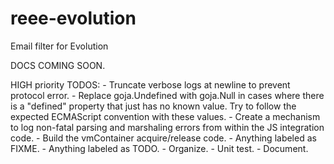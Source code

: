# reee-evolution
Email filter for Evolution

DOCS COMING SOON.

HIGH priority TODOS:
    - Truncate verbose logs at newline to prevent protocol error.
    - Replace goja.Undefined with goja.Null in cases where there is a
      "defined" property that just has no known value. Try to follow the
      expected ECMAScript convention with these values.
    - Create a mechanism to log non-fatal parsing and marshaling errors
      from within the JS integration code.
    - Build the vmContainer acquire/release code.
    - Anything labeled as FIXME.
    - Anything labeled as TODO.
    - Organize.
    - Unit test.
    - Document.